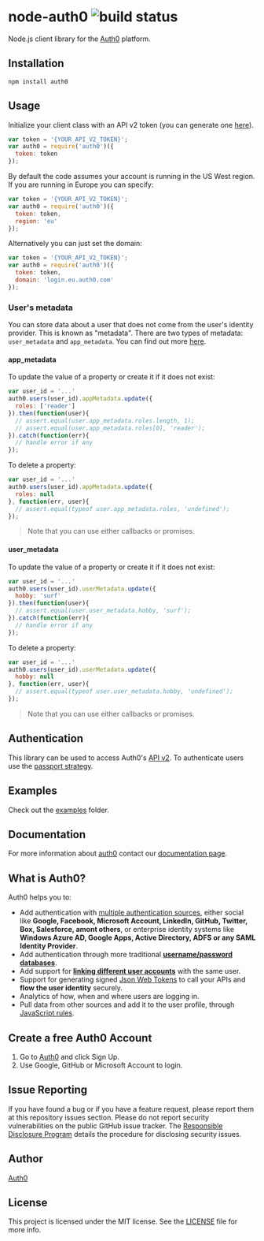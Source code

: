 # node-auth0 ![build status](https://travis-ci.org/auth0/node-auth0.svg?branch=v2)

Node.js client library for the [Auth0](https://auth0.com) platform.

## Installation

	npm install auth0

## Usage

Initialize your client class with an API v2 token (you can generate one [here](https://auth0.com/docs/apiv2)).

~~~js
var token = '{YOUR_API_V2_TOKEN}';
var auth0 = require('auth0')({
  token: token
});
~~~

By default the code assumes your account is running in the US West region. If you are running in Europe you can specify:
~~~js
var token = '{YOUR_API_V2_TOKEN}';
var auth0 = require('auth0')({
  token: token,
  region: 'eu'
});
~~~

Alternatively you can just set the domain:
~~~js
var token = '{YOUR_API_V2_TOKEN}';
var auth0 = require('auth0')({
  token: token,
  domain: 'login.eu.auth0.com'
});
~~~

### User's metadata
You can store data about a user that does not come from the user's identity provider. This is known as "metadata". There are two types of metadata: `user_metadata` and `app_metadata`. You can find out more [here](https://auth0.com/docs/apiv2Changes#8).

#### app_metadata
To update the value of a property or create it if it does not exist:
~~~js
var user_id = '...'
auth0.users(user_id).appMetadata.update({
  roles: ['reader']
}).then(function(user){
  // assert.equal(user.app_metadata.roles.length, 1);
  // assert.equal(user.app_metadata.roles[0], 'reader');
}).catch(function(err){
  // handle error if any
});
~~~

To delete a property:
~~~js
var user_id = '...'
auth0.users(user_id).appMetadata.update({
  roles: null
}, function(err, user){
  // assert.equal(typeof user.app_metadata.roles, 'undefined');
});
~~~

>Note that you can use either callbacks or promises.

#### user_metadata
To update the value of a property or create it if it does not exist:
~~~js
var user_id = '...'
auth0.users(user_id).userMetadata.update({
  hobby: 'surf'
}).then(function(user){
  // assert.equal(user.user_metadata.hobby, 'surf');
}).catch(function(err){
  // handle error if any
});
~~~

To delete a property:
~~~js
var user_id = '...'
auth0.users(user_id).userMetadata.update({
  hobby: null
}, function(err, user){
  // assert.equal(typeof user.user_metadata.hobby, 'undefined');
});
~~~

>Note that you can use either callbacks or promises.

## Authentication

This library can be used to access Auth0's [API v2](https://auth0.com/docs/apiv2). To authenticate users use the [passport strategy](https://github.com/auth0/passport-auth0).

## Examples

Check out the [examples](examples/) folder.

## Documentation

For more information about [auth0](http://auth0.com) contact our [documentation page](http://docs.auth0.com/).

## What is Auth0?

Auth0 helps you to:

* Add authentication with [multiple authentication sources](https://docs.auth0.com/identityproviders), either social like **Google, Facebook, Microsoft Account, LinkedIn, GitHub, Twitter, Box, Salesforce, amont others**, or enterprise identity systems like **Windows Azure AD, Google Apps, Active Directory, ADFS or any SAML Identity Provider**.
* Add authentication through more traditional **[username/password databases](https://docs.auth0.com/mysql-connection-tutorial)**.
* Add support for **[linking different user accounts](https://docs.auth0.com/link-accounts)** with the same user.
* Support for generating signed [Json Web Tokens](https://docs.auth0.com/jwt) to call your APIs and **flow the user identity** securely.
* Analytics of how, when and where users are logging in.
* Pull data from other sources and add it to the user profile, through [JavaScript rules](https://docs.auth0.com/rules).

## Create a free Auth0 Account

1. Go to [Auth0](https://auth0.com) and click Sign Up.
2. Use Google, GitHub or Microsoft Account to login.

## Issue Reporting

If you have found a bug or if you have a feature request, please report them at this repository issues section. Please do not report security vulnerabilities on the public GitHub issue tracker. The [Responsible Disclosure Program](https://auth0.com/whitehat) details the procedure for disclosing security issues.

## Author

[Auth0](auth0.com)

## License

This project is licensed under the MIT license. See the [LICENSE](LICENSE) file for more info.
